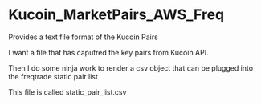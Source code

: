 # Kucoin_MarketPairs_AWS_Freq
Provides a text file format of the Kucoin Pairs

I want a file that has caputred the key pairs from Kucoin API. 

Then I do some ninja work to render a csv object that can be plugged into the freqtrade static pair list

This file is called static_pair_list.csv
